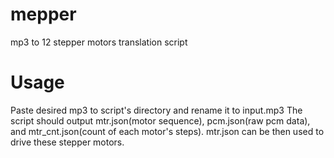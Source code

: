 # mepper
mp3 to 12 stepper motors translation script

# Usage
Paste desired mp3 to  script's directory and rename it to input.mp3
The script should output mtr.json(motor sequence), pcm.json(raw pcm data), and mtr_cnt.json(count of each motor's steps). mtr.json can be then used to drive these stepper motors.